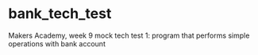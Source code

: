 # bank_tech_test
Makers Academy, week 9 mock tech test 1: program that performs simple operations with bank account   
